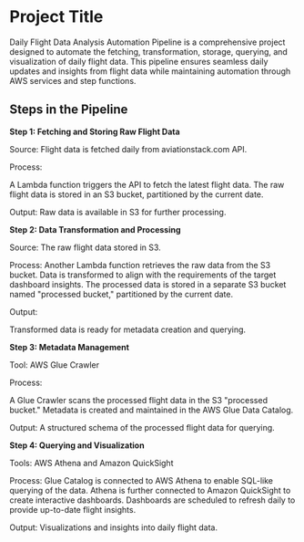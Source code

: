 
# Project Title

Daily Flight Data Analysis Automation Pipeline is a comprehensive project designed to automate the fetching, transformation, storage, querying, and visualization of daily flight data. This pipeline ensures seamless daily updates and insights from flight data while maintaining automation through AWS services and step functions.


## Steps in the Pipeline
**Step 1: Fetching and Storing Raw Flight Data**

Source: Flight data is fetched daily from aviationstack.com API.

Process:

A Lambda function triggers the API to fetch the latest flight data.
The raw flight data is stored in an S3 bucket, partitioned by the current date.

Output: 
Raw data is available in S3 for further processing.


**Step 2: Data Transformation and Processing**

Source: The raw flight data stored in S3.

Process:
Another Lambda function retrieves the raw data from the S3 bucket.
Data is transformed to align with the requirements of the target dashboard insights.
The processed data is stored in a separate S3 bucket named "processed bucket," partitioned by the current date.

Output: 

Transformed data is ready for metadata creation and querying.

**Step 3: Metadata Management**

Tool: AWS Glue Crawler

Process:

A Glue Crawler scans the processed flight data in the S3 "processed bucket."
Metadata is created and maintained in the AWS Glue Data Catalog.

Output: A structured schema of the processed flight data for querying.

**Step 4: Querying and Visualization**

Tools: AWS Athena and Amazon QuickSight

Process:
Glue Catalog is connected to AWS Athena to enable SQL-like querying of the data.
Athena is further connected to Amazon QuickSight to create interactive dashboards.
Dashboards are scheduled to refresh daily to provide up-to-date flight insights.

Output: Visualizations and insights into daily flight data.

